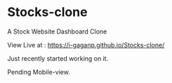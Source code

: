 # Stocks-clone

A Stock Website Dashboard Clone

View Live at : https://i-gaganp.github.io/Stocks-clone/

Just recently started working on it.

Pending Mobile-view.

